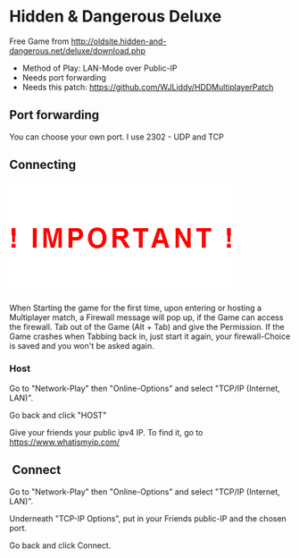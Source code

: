 # Hidden & Dangerous Deluxe

Free Game from http://oldsite.hidden-and-dangerous.net/deluxe/download.php

- Method of Play: LAN-Mode over Public-IP
- Needs port forwarding
- Needs this patch: https://github.com/WJLiddy/HDDMultiplayerPatch

## Port forwarding

You can choose your own port. I use 2302 - UDP and TCP

## Connecting

![Important](../../res/important.png)

When Starting the game for the first time, upon entering or hosting a Multiplayer match, a Firewall message will pop up, if the Game can access the firewall.
Tab out of the Game (Alt + Tab) and give the Permission. If the Game crashes when Tabbing back in, just start it again, your firewall-Choice is saved and you won't be asked again.

### Host

Go to "Network-Play"
then "Online-Options" and select "TCP/IP (Internet, LAN)".

Go back and click "HOST" 

Give your friends your public ipv4 IP. To find it, go to https://www.whatismyip.com/

##  Connect

Go to "Network-Play"
then "Online-Options" and select "TCP/IP (Internet, LAN)".

Underneath "TCP-IP Options", put in your Friends public-IP and the chosen port.

Go back and click Connect.